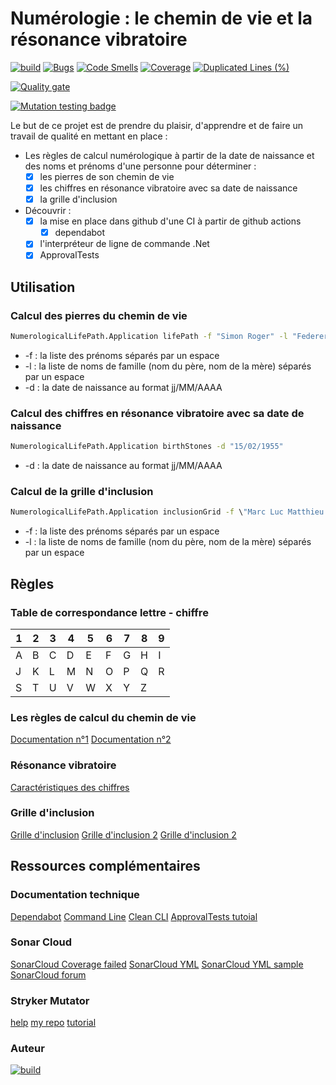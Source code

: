 # Numérologie : le chemin de vie et la résonance vibratoire
[![build](https://github.com/numeriquerelais/NumerologicalLifePath/actions/workflows/CI.yml/badge.svg)](https://github.com/numeriquerelais/NumerologicalLifePath/actions/workflows/CI.yml) [![Bugs](https://sonarcloud.io/api/project_badges/measure?project=numeriquerelais_NumerologicalLifePath&metric=bugs)](https://sonarcloud.io/summary/new_code?id=numeriquerelais_NumerologicalLifePath) [![Code Smells](https://sonarcloud.io/api/project_badges/measure?project=numeriquerelais_NumerologicalLifePath&metric=code_smells)](https://sonarcloud.io/summary/new_code?id=numeriquerelais_NumerologicalLifePath) [![Coverage](https://sonarcloud.io/api/project_badges/measure?project=numeriquerelais_NumerologicalLifePath&metric=coverage)](https://sonarcloud.io/summary/new_code?id=numeriquerelais_NumerologicalLifePath) [![Duplicated Lines (%)](https://sonarcloud.io/api/project_badges/measure?project=numeriquerelais_NumerologicalLifePath&metric=duplicated_lines_density)](https://sonarcloud.io/summary/new_code?id=numeriquerelais_NumerologicalLifePath) 

[![Quality gate](https://sonarcloud.io/api/project_badges/quality_gate?project=numeriquerelais_NumerologicalLifePath)](https://sonarcloud.io/summary/new_code?id=numeriquerelais_NumerologicalLifePath)

[![Mutation testing badge](https://img.shields.io/endpoint?style=flat&url=https%3A%2F%2Fbadge-api.stryker-mutator.io%2Fgithub.com%2Fnumeriquerelais%2FNumerologicalLifePath%2Fmain)](https://dashboard.stryker-mutator.io/reports/github.com/numeriquerelais/NumerologicalLifePath/main)

Le but de ce projet est de prendre du plaisir, d'apprendre et de faire un travail de qualité en mettant en place :
- Les règles de calcul numérologique à partir de la date de naissance et des noms et prénoms d'une personne pour déterminer :
  - [x] les pierres de son chemin de vie 
  - [x] les chiffres en résonance vibratoire avec sa date de naissance
  - [x] la grille d'inclusion
- Découvrir :
  - [x] la mise en place dans github d'une CI à partir de github actions
	- [x] dependabot
  - [x] l'interpréteur de ligne de commande .Net
  - [x] ApprovalTests

## Utilisation
### Calcul des pierres du chemin de vie
```cmd
NumerologicalLifePath.Application lifePath -f "Simon Roger" -l "Federer Connors" -d "15/02/1955"
```
- -f : la liste des prénoms séparés par un espace
- -l : la liste de noms de famille (nom du père, nom de la mère) séparés par un espace
- -d : la date de naissance au format jj/MM/AAAA

### Calcul des chiffres en résonance vibratoire avec sa date de naissance
```cmd
NumerologicalLifePath.Application birthStones -d "15/02/1955"
```
- -d : la date de naissance au format jj/MM/AAAA

### Calcul de la grille d'inclusion
```cmd
NumerologicalLifePath.Application inclusionGrid -f \"Marc Luc Matthieu Jean\" -l \"Dubuisson Laforêt\"
```
- -f : la liste des prénoms séparés par un espace
- -l : la liste de noms de famille (nom du père, nom de la mère) séparés par un espace

## Règles
### Table de correspondance lettre - chiffre
| 1 | 2 | 3 | 4 | 5 | 6 | 7 | 8 | 9 |
| -- | -- | -- | -- | -- | -- | -- | -- | -- |
| A | B | C | D | E | F | G | H | I |
| J | K | L | M | N | O | P | Q | R |
| S | T | U | V | W | X | Y | Z |  |

### Les règles de calcul du chemin de vie
[Documentation n°1](https://www.chakras-shop.com/bien-etre/lithotherapie/bracelet-chemin-de-vie/)
[Documentation n°2](http://bijouxlithotherapie.eklablog.com/calcul-des-pierres-du-chemin-de-vie-c29433368)

### Résonance vibratoire
[Caractéristiques des chiffres](https://www.france-mineraux.fr/numerologie/chiffres/)

### Grille d'inclusion
[Grille d'inclusion](https://kabalistik.com/apprendre/1-abrege-de-numerologie.html)
[Grille d'inclusion 2](https://www.numerologueconseils.com/index.php/articles-de-numerologie-gratuite/2-non-categorise/24-l-inclusion-la-cle-numerologique)
[Grille d'inclusion 2](https://www.myrddinshome.fr/numerologie-nom-2/)

## Ressources complémentaires
### Documentation technique
[Dependabot](https://medium.com/@nickfane/integrating-dependabot-into-your-net-core-project-on-github-3e3024bd3394)
[Command Line](https://learn.microsoft.com/fr-fr/dotnet/standard/commandline/get-started-tutorial)
[Clean CLI](https://github.com/NikiforovAll/clean-cli-todo-example/tree/main/src/CleanCli.Todo.Console)
[ApprovalTests tutoial](https://lassiautio.com/2018/03/18/approvaltests-one-of-my-favorite-nuget/)

### Sonar Cloud
[SonarCloud Coverage failed](https://community.sonarsource.com/t/test-coverage-always-on-0-net-core-github-action/64347/11)
[SonarCloud YML](https://stackoverflow.com/questions/58871955/sonarcloud-code-coverage-remains-0-0-in-github-actions-build)
[SonarCloud YML sample](https://github.com/brenordv/validator-dot-net/blob/master/.github/workflows/build.yml)
[SonarCloud forum](https://community.sonarsource.com/t/net-github-actions-0-coverage/114718)

### Stryker Mutator
[help](https://stryker-mutator.io/docs/General/dashboard/#send-your-first-report)
[my repo](https://dashboard.stryker-mutator.io/repos/numeriquerelais)
[tutorial](https://medium.com/@hamed.shirbandi/mutation-testing-with-stryker-in-net-projects-ff1f05ddce8f)

### Auteur
[![build](https://img.shields.io/badge/LinkedIn-0077B5?style=for-the-badge&logo=linkedin&logoColor=white)](https://www.linkedin.com/in/cyril-cophignon-b58b5a5b/)